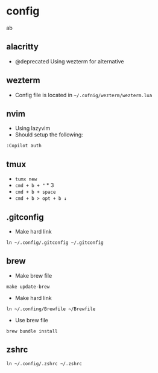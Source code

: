 # config

ab

## alacritty

- @deprecated Using wezterm for alternative

## wezterm

- Config file is located in `~/.cofnig/wezterm/wezterm.lua`

## nvim

- Using lazyvim
- Should setup the following:

`:Copilot auth`

## tmux

- `tumx new`
- `cmd + b + "` \* 3
- `cmd + b + space`
- `cmd + b > opt + b ↓`

## .gitconfig

- Make hard link

`ln ~/.config/.gitconfig ~/.gitconfig`

## brew

- Make brew file

`make update-brew`

- Make hard link

`ln ~/.confing/Brewfile ~/Brewfile`

- Use brew file

`brew bundle install`

## zshrc

`ln ~/.config/.zshrc ~/.zshrc`
